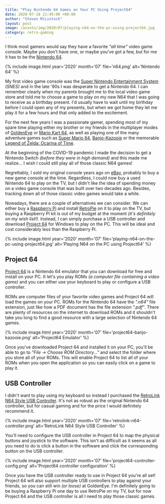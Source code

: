 ```yaml
---
title: "Play Nintendo 64 Games on Your PC Using Project64"
date: 2020-07-18 21:45:00 +00:00
author: "Steven McLintock"
layout: post
image: /assets/img/2020/07/playing-n64-on-the-pc-using-project64.jpg
category: retro-gaming
---
```


I think most gamers would say they have a favorite *"all time"* video game console. Maybe you don't have one, or maybe you've got a few, but for me it has to be the [Nintendo 64](https://en.wikipedia.org/wiki/Nintendo_64).

{%
    include image.html
    year='2020'
    month='07'
    file='n64.png'
    alt='Nintendo 64'
%}

My first video game console was the [Super Nintendo Entertainment System](https://en.wikipedia.org/wiki/Super_Nintendo_Entertainment_System) *(SNES)* and in the late '90s I was desperate to get a Nintendo 64. I can remember clearly when my parents brought me to the local video game store and told me to choose a game to play on my new N64 that I was going to receive as a birthday present. I'd usually have to wait until my birthday before I could open any of my presents, but when we got home they let me play it for a few hours and that only added to the excitement.

For the next few years I was a passionate gamer, spending most of my spare time playing either my brother or my friends in the multiplayer modes of [GoldenEye](https://en.wikipedia.org/wiki/GoldenEye) or [Mario Kart 64](https://en.wikipedia.org/wiki/Mario_Kart_64), as well as playing one of the many adventure games such as [Super Mario 64](https://en.wikipedia.org/wiki/Super_Mario_64), [Banjo-Kazooie](https://en.wikipedia.org/wiki/Banjo-Kazooie) or the memorable [Legend of Zelda: Ocarina of Time](https://en.wikipedia.org/wiki/The_Legend_of_Zelda:_Ocarina_of_Time).

At the beginning of the COVID-19 pandemic I made the decision to get a Nintendo Switch *(before they were in high demand)* and this made me realize... I wish I could still play all of those classic N64 games!

Regrettably, I sold my original console years ago on [eBay](https://www.ebay.ca/), probably to buy a new game console at the time. Regardless, I could now buy a used Nintendo 64 to play on the TV, but I didn't like the idea of spending money on a video game console that was built over two decades ago. Besides, tracking down all of those classic video games would take a while.

Nowadays, there are a couple of alternatives we can consider. We can either buy a [Raspberry Pi](https://www.raspberrypi.org/) and install [RetroPie](https://retropie.org.uk/) on it to play on the TV, but buying a Raspberry Pi kit is out of my budget at the moment *(it's definitely on my wish list!)*. Instead, I can simply purchase a USB controller and download [Project 64](https://www.pj64-emu.com/) for Windows to play on the PC. This will be ideal and cost considerably less than the Raspberry Pi.

{%
    include image.html
    year='2020'
    month='07'
    file='playing-n64-on-the-pc-using-project64.jpg'
    alt='Playing N64 on the PC using Project64'
%}

## Project 64

[Project 64](https://www.pj64-emu.com/) is a Nintendo 64 emulator that you can download for free and install on your PC. It let's you play ROMs *(a computer file containing a video game)* and you can either use your keyboard to play or configure a USB controller.

ROMs are computer files of your favorite video games and Project 64 will load the games on your PC. ROMs for the Nintendo 64 have the *".n64"* file extension, just like how a PDF document has the file extension *".pdf"*. There are plenty of resources on the internet to download ROMs and it shouldn't take you long to find a good resource with a large selection of Nintendo 64 games.

{%
    include image.html
    year='2020'
    month='07'
    file='project64-banjo-kazooie.png'
    alt='Project64 Emulator'
%}

Once you've downloaded Project 64 and installed it on your PC, you'll be able to go to *"File -> Choose ROM Directory..."* and select the folder where you store all of your ROMs. This will enable Project 64 to list all of your ROMs when you open the application so you can easily click on a game to play it.

## USB Controller

I didn't want to play using my keyboard so instead I purchased the [RetroLink N64 Style USB Controller](https://www.amazon.ca/dp/B00MYBLBMY/ref=cm_sw_r_cp_apa_i_G82eFb5FMHXQV). It's not as robust as the original Nintendo 64 controller, but for casual gaming and for the price I would definitely recommend it.

{%
    include image.html
    year='2020'
    month='07'
    file='retrolink-n64-controller.png'
    alt='RetroLink N64 Style USB Controller'
%}

You'll need to configure the USB controller in Project 64 to map the physical buttons and joystick to the software. This isn't as difficult as it seems as all you need to do is click a button in the software and click the corresponding button on the USB controller.

{%
    include image.html
    year='2020'
    month='07'
    file='project64-controller-config.png'
    alt='Project64 controller configuration'
%}

Once you have the USB controller ready to use in Project 64 you're all set! Project 64 will also support multiple USB controllers to play against your friends, so you can still win *(or loose)* at GoldenEye. I'm definitely going to be buying a Raspberry Pi one day to use RetroPie on my TV, but for now Project 64 and the USB controller is all I need to play those classic games.